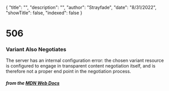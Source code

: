 {
    "title": "",
    "description": "",
    "author": "Strayfade",
    "date": "8/31/2022",
    "showTitle": false,
    "indexed": false
}
# 506
### Variant Also Negotiates

The server has an internal configuration error: the chosen variant resource is configured to engage in transparent content negotiation itself, and is therefore not a proper end point in the negotiation process.

#### *from the [MDN Web Docs](https://developer.mozilla.org/en-US/docs/Web/HTTP/Status)* 
